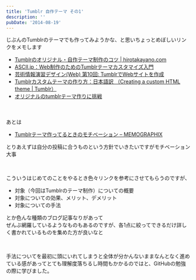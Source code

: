 ```yaml
---
title: 'Tumblr 自作テーマ その1'
description: ''
pubDate: '2014-08-19'
---
```


<p>じぶんのTumblrのテーマでも作ってみようかな、と思いちょっとめぼしいリンクをメモします</p>
<ul>
<li><a href="http://hirotakayano.com/diary/1647/">Tumblrのオリジナル・自作テーマ制作のコツ | hirotakayano.com</a></li>
<li><a href="http://ascii.jp/elem/000/000/873/873339/">ASCII.jp：Web制作のためのTumblrテーマカスタマイズ入門</a></li>
<li><a href="http://www.slideshare.net/slideshow/embed_code/22878240">芸術情報演習デザイン(Web) 第10回: TumblrでWebサイトを作成</a></li>
<li><a href="http://stainless-note.tumblr.com/how_to_create_a_custom_html_theme">Tumblrカスタムテーマの作り方：日本語訳 （Creating a custom HTML theme | Tumblr）</a></li>
<li><a href="http://original-blog-theme.tumblr.com/">オリジナルのtumblrテーマ作りに挑戦</a></li>
</ul>
<p>&nbsp;</p>
<p>あとは</p>
<ul>
<li><a href="http://memo.sanographix.net/post/44147014110">Tumblrテーマ作ってるときのモチベーション – MEMOGRAPHIX</a></li>
</ul>
<p>とりあえずは自分の投稿に合うものという方針でいきたいですがモチベーション大事</p>
<p>&nbsp;</p>
<p>こういうはじめてのことをやるとき色々リンクを参考にさせてもらうのですが、</p>
<ul>
<li>対象（今回はTumblrのテーマ制作）についての概要</li>
<li>対象についての効果、メリット、デメリット</li>
<li>対象についての手法</li>
</ul>
<p>とか色んな種類のブログ記事なりがあって<br>
ぜんぶ網羅しているようなものもあるのですが、各1点に絞ってできるだけ詳しく書かれているものを集めた方が良いなと</p>
<p>&nbsp;</p>
<p>手法についてを最初に頭にいれてしまうと全体が分かんないままなんとなく進めている感があってとても理解度落ちるし時間もかかるのではと、GitHubの勉強の際に学びました。</p>
